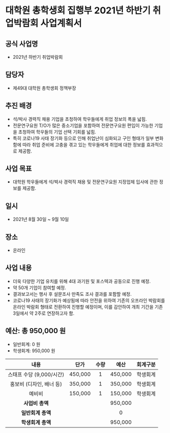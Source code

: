 대학원 총학생회 집행부 2021년 하반기 취업박람회 사업계획서
===

## 공식 사업명
- 2021년 하반기 취업박람회

## 담당자
- 제49대 대학원 총학생회 정책부장

## 추진 배경
- 석/박사 경력직 채용 기업을 초청하여 학우들에게 취업 정보의 폭을 넓힘.
- 전문연구요원 T/O가 많은 중소기업을 포함하여 전문연구요원 편입이 가능한 기업을 초청하여 학우들의 기업 선택 기회를 넓힘.
- 특히 코로나19 사태 장기화 등으로 인해 취업난이 심화되고 구인 형태가 일부 변화함에 따라 취업 준비에 고충을 겪고 있는 학우들에게 취업에 대한 정보를 효과적으로 제공함.

## 사업 목표
- 대학원 학우들에게 석/박사 경력직 채용 및 전문연구요원 지정업체 입사에 관한 정보를 제공함.

## 일시
- 2021년 8월 30일 ~ 9월 10일

## 장소
- 온라인

## 사업 내용
- 더욱 다양한 기업 유치를 위해 4대 과기원 및 포스텍과 공동으로 진행 예정.
- 약 50개 기업이 참여할 예정.
- 결과보고서는 행사 후 설문조사 만족도 조사 결과를 포함할 예정.
- 코로나19 사태의 장기화가 예상됨에 따라 안전을 위하여 기존의 오프라인 박람회를 온라인 박람회 형태로 전환하여 진행할 예정이며, 이를 감안하여 개최 기간을 기존 3일에서 약 2주로 연장하고자 함.

## 예산: 총 950,000 원
- 일반회계: 0 원
- 학생회계: 950,000 원 

| **내용** | **단가** | **수량** | **예산** | **회계구분** |
|:---:|:---:|:---:|:---:|:---:|
| 스태프 수당 (9,000/시간) | 450,000 | 1 | 450,000 | 학생회계 |
| 홍보비 (디자인, 배너 등) | 350,000 | 1 | 350,000 | 학생회계 |
| 예비비 | 150,000 | 1 | 150,000 | 학생회계 |
| **사업비 총액** |  |  | 950,000 | |
| **일반회계 총액** |  |  | 0 | |
| **학생회계 총액** |  |  | 950,000 | |
